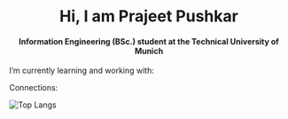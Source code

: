<h1 align = "center"> Hi, I am Prajeet Pushkar </h1>

<h4 align = "center"> Information Engineering (BSc.) student at the Technical University of Munich </h4>

I’m currently learning and working with: 


Connections: 



![Top Langs](https://github-readme-stats.vercel.app/api/top-langs/?username=PenguinPuff&layout=compact) 

